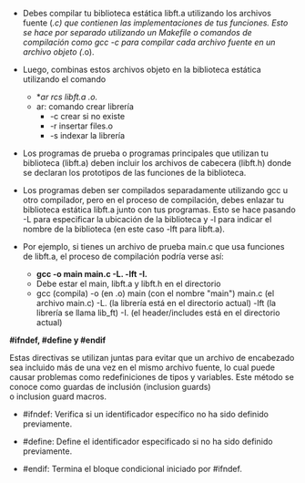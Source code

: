 - Debes compilar tu biblioteca estática libft.a utilizando los archivos fuente (*.c) que contienen las implementaciones de tus funciones. Esto se hace por separado utilizando un Makefile o comandos de compilación como gcc -c para compilar cada archivo fuente en un archivo objeto (*.o). 
    
- Luego, combinas estos archivos objeto en la biblioteca estática utilizando el comando                 
	- **ar rcs libft.a *.o.** 
    - ar: comando crear librería 
        - -c crear si no existe 
        - -r insertar files.o 
        - -s indexar la librería 
- Los programas de prueba o programas principales que utilizan tu biblioteca (libft.a) deben incluir los archivos de cabecera (libft.h) donde se declaran los prototipos de las funciones de la biblioteca. 
- Los programas deben ser compilados separadamente utilizando gcc u otro compilador, pero en el proceso de compilación, debes enlazar tu biblioteca estática libft.a junto con tus programas. Esto se hace pasando -L para especificar la ubicación de la biblioteca y -l<nombre> para indicar el nombre de la biblioteca (en este caso -lft para libft.a). 
- Por ejemplo, si tienes un archivo de prueba main.c que usa funciones de libft.a, el proceso de compilación podría verse así:
    - **gcc -o main main.c -L. -lft -I.** 
    - Debe estar el main, libft.a y libft.h en el directorio 
    - gcc (compila) -o (en .o) main (con el nombre "main") main.c (el archivo main.c) -L. (la librería está en el directorio actual) -lft (la librería se llama lib_ft) -I. (el header/includes está en el directorio actual) 

**#ifndef, #define y #endif** 

Estas directivas se utilizan juntas para evitar que un archivo de encabezado sea incluido más de una vez en el mismo archivo fuente, lo cual puede causar problemas como redefiniciones de tipos y variables. Este método se conoce como guardas de inclusión (inclusion guards) o inclusion guard macros. 

- #ifndef: Verifica si un identificador específico no ha sido definido previamente. 
    
- #define: Define el identificador especificado si no ha sido definido previamente. 
    
- #endif: Termina el bloque condicional iniciado por #ifndef.
